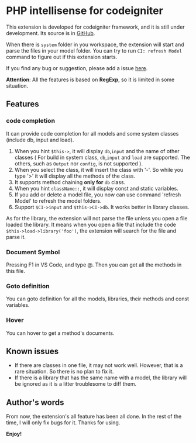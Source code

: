 # PHP intellisense for codeigniter

This extension is developed for codeigniter framework, and it is still under development. Its source is in [GitHub](https://github.com/smallp/vscode-ci).

When there is `system` folder in you workspace, the extension will start and parse the files in your model folder. You can try to run `CI: refresh Model` command to figure out if this extension starts.

If you find any bug or suggestion, please add a issue [here](https://github.com/smallp/vscode-ci/issues).

**Attention**: All the features is based on **RegExp**, so it is limited in some situation.

## Features

### code completion

It can provide code completion for all models and some system classes (include db, input and load).

1. When you hint `$this->`, it will display `db`,`input` and the name of other classes ( For build in system class, `db`,`input` and `load` are supported. The others, such as `Output` nor `config`, is not supported ).
2. When you select the class, it will insert the class with '-'. So while you type '>' it will display all the methods of the class.
3. It supports method chaining **only for** `db` class.
4. When you hint `className::`, it will display const and static variables.
5. If you add or delete a model file, you now can use command 'refresh Model' to refresh the model folders.
6. Support `$CI->input` and `$this->CI->db`. It works better in library classes.

As for the library, the extension will not parse the file unless you open a file loaded the library. It means when you open a file that include the code `$this->load->library('foo')`, the extension will search for the file and parse it.

### Document Symbol

Pressing F1 in VS Code, and type @. Then you can get all the methods in this file.

### Goto definition

You can goto definition for all the models, libraries, their methods and const variables.

### Hover

You can hover to get a method's documents.

## Known issues
* If there are classes in one file, it may not work well. However, that is a rare situation. So there is no plan to fix it.
* If there is a library that has the same name with a model, the library will be ignored as it is a litter troublesome to diff them.

## Author's words
From now, the extension's all feature has been all done. In the rest of the time, I will only fix bugs for it. Thanks for using.

**Enjoy!**
